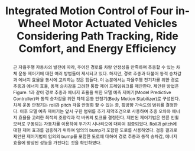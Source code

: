 ---
type: "Conference Paper"
layout: publication
group: publications
title: "Integrated Motion Control of Four in-Wheel Motor Actuated Vehicles Considering Path Tracking, Ride Comfort, and Energy Efficiency"
krtitle: "경로 추종, 동적 승차감, 그리고 에너지 효율을 고려한 전륜 인휠모터 자동차의 통합 운동 제어"
authors: "**Myeongseok Ryu**, **Kyunghwan Choi**&#42;"
domestic_or_international: "Domestic"
pub: 
  - name: 한국자동차공학회 추계학술대회 (KSAE)
    doi: 
    year: "2023"
    pdf: 
    state: "published"
pub_date: "2023-10-21" #Date of publication. Change from Biorxiv date to Journal date once accepted
image: "/static/pub/2023-Integrated.png"
abstract: "
  근 자율주행 자동차의 발전에 따라, 주어진 경로를 차량 안정성을 만족하며 추종할 수 있는 차체 운동 제어기에 대한 여러 방법들이 제시되고 있다. 하지만, 경로 추종과 더불어 동적 승차감과 에너지 효율을 동시에 고려하는 것은 힘들다. 이 논문에서는 자율주행 전기차를 위한 경로 추종과 에너지 효율, 동적 승차감을 고려한 통합 제어 프레임워크를 제안한다. 제안된 방법은 Figure. 1과 같이 경로 추종과 에너지 효율을 위한 모델 예측 제어기(Model Predictive Controller)와 동적 승차감을 위한 차체 운동 안정기(Body Motion Stabilizer)로 구성된다. 차체 운동 안정기는 roll과 pitch 각을 안정화 할 수 있는 종, 횡방향 가속도의 범위를 결정한다. 이후 모델 예측 제어기는 앞서 구한 범위를 추가 제약조건으로 사용하여 추종 오차와 에너지 효율을 고려한 최적의 조향각과 각 바퀴의 토크를 결정한다. 제안된 제어기법은 전륜 인휠 모터로 구동되는 자동차를 이용하여 두가지 시나리오에 대하여 검증되었다. Roll과 pitch에 대한 제어 효과를 검증하기 위하여 임의의 bump가 포함한 도로를 사용하였다. 검증 결과로 제안된 제어기법이 임의의 bump를 포함한 도로에 대하여 경로 추종과 동적 승차감, 에너지 효율에 향상된 성능을 가진다는 것을 확인하였다.
"
# links:
#   - name: 
#     url: 
---